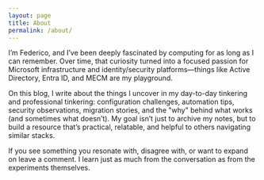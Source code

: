 ```yaml
---
layout: page
title: About
permalink: /about/
---
```


I’m Federico, and I’ve been deeply fascinated by computing for as long as I can remember. Over time, that curiosity turned into a focused passion for Microsoft infrastructure and identity/security platforms—things like Active Directory, Entra ID, and MECM are my playground.

On this blog, I write about the things I uncover in my day-to-day tinkering and professional tinkering: configuration challenges, automation tips, security observations, migration stories, and the "why" behind what works (and sometimes what doesn’t). My goal isn’t just to archive my notes, but to build a resource that’s practical, relatable, and helpful to others navigating similar stacks.

If you see something you resonate with, disagree with, or want to expand on leave a comment. I learn just as much from the conversation as from the experiments themselves.

